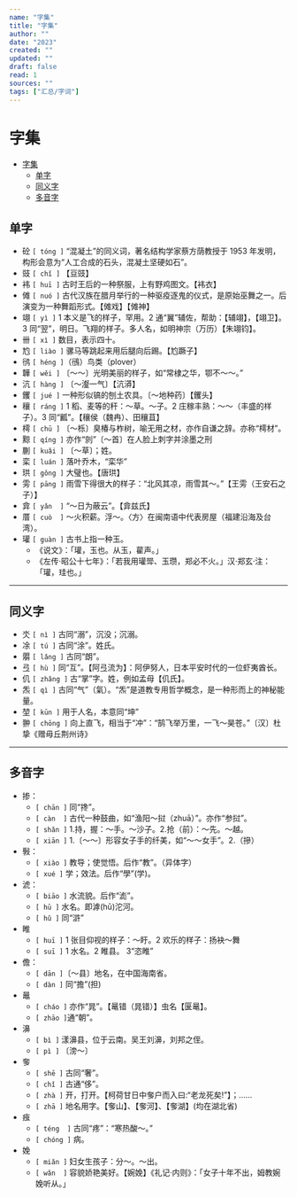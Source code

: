 ```yaml
---
name: "字集"
title: "字集"
author: ""
date: "2023"
created: ""
updated: ""
draft: false
read: 1
sources: ""
tags: ["汇总/字词"]
---
```


# 字集

- [字集](#字集)
  - [单字](#单字)
  - [同义字](#同义字)
  - [多音字](#多音字)

## 单字

- 砼 `[ tóng ]` “混凝土”的同义词，著名结构学家蔡方荫教授于 1953 年发明，构形会意为“人工合成的石头，混凝土坚硬如石”。
- 豉 `[ chǐ ]` 【豆豉】
- 袆 `[ huī ]` 古时王后的一种祭服，上有野鸡图文。【袆衣】
- 傩 `[ nuó ]` 古代汉族在腊月举行的一种驱疫逐鬼的仪式，是原始巫舞之一。后演变为一种舞蹈形式。【傩戏】【傩神】
- 翊 `[ yì ]` 1 本义是飞的样子，罕用。2 通“翼”辅佐，帮助：【辅翊】，【翊卫】。3 同“翌”，明日。飞翔的样子。多人名，如明神宗（万历）【朱翊钧】。
- 卌 `[ xì ]` 数目，表示四十。
- 尥 `[ liào ]` 骡马等跳起来用后腿向后踢。【尥蹶子】
- 鸻 `[ héng ]`（鴴）鸟类（plover）
- 韡 `[ wěi ]` 〔～～〕光明美丽的样子，如“常棣之华，鄂不～～。”
- 沆 `[ hàng ]` 〔～瀣一气〕【沆漭】
- 钁 `[ jué ]` 一种形似镐的刨土农具。〔～地种药〕【钁头】
- 穰 `[ ráng ]` 1 稻、麦等的秆：～草。～子。2 庄稼丰熟：～～（丰盛的样子）。3 同“瓤”。【穰侯（魏冉）、田穰苴】
- 樗 `[ chū ]` 〔～栎〕臭椿与柞树，喻无用之材，亦作自谦之辞。亦称“樗材”。
- 黥 `[ qíng ]` 亦作“剠”〔～首〕在人脸上刺字并涂墨之刑
- 蒯 `[ kuǎi ]` 〔～草〕；姓。
- 栾 `[ luán ]` 落叶乔木，“栾华”
- 珙 `[ gǒng ]` 大璧也。【唐珙】
- 雱 `[ pāng ]` 雨雪下得很大的样子：“北风其凉，雨雪其～。”【王雱（王安石之子）】
- 弇 `[ yǎn  ]` “～日为蔽云”。【弇兹氏】
- 厝 `[ cuò  ]` ～火积薪。浮～。〈方〉在闽南语中代表房屋（福建沿海及台湾）。
- 瓘 `[ guàn ]` 古书上指一种玉。
  - 《说文》：「瓘，玉也。从玉，雚声。」
  - 《左传·昭公十七年》：「若我用瓘斝、玉瓒，郑必不火。」汉·郑玄·注：「瓘，珪也。」

---

## 同义字

- 氼 `[ nì ]` 古同“溺”，沉没；沉溺。
- 凃 `[ tú ]` 古同“涂”。姓氏。
- 朤 `[ lǎng ]` 古同“朗”。
- 弖 `[ hù ]` 同“互”。【阿弖流为】：阿伊努人，日本平安时代的一位虾夷酋长。
- 仉 `[ zhǎng ]` 古“掌”字。姓，例如孟母【仉氏】。
- 炁 `[ qì ]` 古同“气”（氣）。“炁”是道教专用哲学概念，是一种形而上的神秘能量。
- 堃 `[ kūn ]` 用于人名，本意同“坤”
- 翀 `[ chōng ]` 向上直飞，相当于“冲”：“鹄飞举万里，一飞～昊苍。”〔汉〕杜挚《赠毋丘荆州诗》

---

## 多音字

- 掺：
  - `[ chān ]` 同“搀”。
  - `[ càn  ]` 古代一种鼓曲，如“渔阳～挝（zhuā）”。亦作“参挝”。
  - `[ shǎn ]` 1.持，握：～手。～沙子。2.抢（前）：～先。～越。
  - `[ xiān ]` 1.〔～～〕形容女子手的纤美，如“～～女手”。2.（摻）
- 斅：
  - `[ xiào ]` 教导；使觉悟。后作“教”。（异体字）
  - `[ xué ]` 学；效法。后作“學”(学)。
- 淲：
  - `[ biāo ]` 水流貌。后作“滮”。
  - `[ hū ]` 水名。即滹(hū)沱河。
  - `[ hǔ ]` 同“滸”
- 睢
  - `[ huī ]` 1 张目仰视的样子：～盱。2 欢乐的样子：扬袂～舞
  - `[ suī ]` 1 水名。2 睢县。 3“恣睢”
- 儋：
  - `[ dān ]`〔～县〕地名，在中国海南省。
  - `[ dàn ]` 同“擔”(担)
- 鼂
  - `[ cháo ]` 亦作“晁”。【鼌错（晁错）】虫名【匽鼌】。
  - `[ zhāo ]`通“朝”。
- 濞
  - `[ bì ]` 漾濞县，位于云南。吴王刘濞，刘邦之侄。
  - `[ pì ]` 〔滂～〕
- 奓
  - `[ shē ]` 古同“奢”。
  - `[ chǐ ]` 古通“侈”。
  - `[ zhà ]` 开，打开。【柯荷甘日中奓户而入曰:“老龙死矣!”】；……
  - `[ zhā ]` 地名用字。【奓山】、【奓河】、【奓湖】(均在湖北省)
- 痋
  - `[ téng  ]` 古同“疼”：“寒热酸～。”
  - `[ chóng ]` 病。
- 娩
  - `[ miǎn ]` 妇女生孩子：分～。～出。
  - `[ wǎn  ]` 容貌娇艳美好。【婉娩】《礼记·内则》：「女子十年不出，姆教婉娩听从。」
